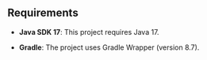 ## Requirements

- **Java SDK 17**: This project requires Java 17. 

- **Gradle**: The project uses Gradle Wrapper (version 8.7). 


